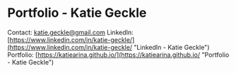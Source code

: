 # Portfolio - Katie Geckle

Contact: katie.geckle@gmail.com
LinkedIn: [https://www.linkedin.com/in/katie-geckle/](https://www.linkedin.com/in/katie-geckle/ "LinkedIn - Katie Geckle")
Portfolio: [https://katiearina.github.io/](https://katiearina.github.io/ "Portfolio - Katie Geckle")